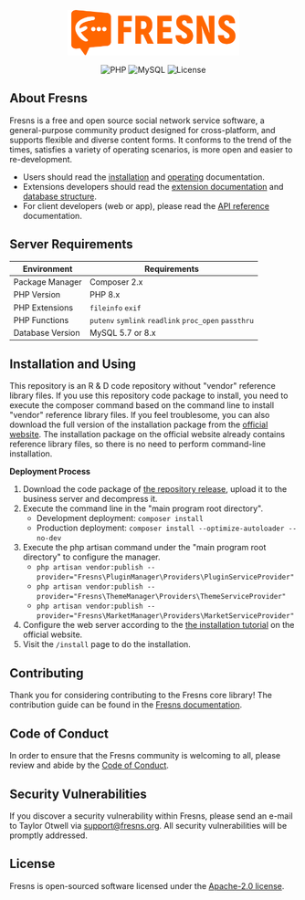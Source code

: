 <p align="center"><a href="https://fresns.org" target="_blank"><img src="https://raw.githubusercontent.com/fresns/docs/main/images/Fresns-Logo(orange).png" width="300"></a></p>

<p align="center">
<img src="https://img.shields.io/badge/PHP-%5E8.0-green" alt="PHP">
<img src="https://img.shields.io/badge/MySQL-%5E5.7%7C%5E8.0-orange" alt="MySQL">
<img src="https://img.shields.io/badge/License-Apache--2.0-blue" alt="License">
</p>

## About Fresns

Fresns is a free and open source social network service software, a general-purpose community product designed for cross-platform, and supports flexible and diverse content forms. It conforms to the trend of the times, satisfies a variety of operating scenarios, is more open and easier to re-development.

- Users should read the [installation](https://fresns.org/guide/install.html) and [operating](https://fresns.org/guide/operating.html) documentation.
- Extensions developers should read the [extension documentation](https://fresns.org/extensions/) and [database structure](https://fresns.org/database/).
- For client developers (web or app), please read the [API reference](https://fresns.org/api/) documentation.

## Server Requirements

| Environment | Requirements |
| --- | --- |
| Package Manager | Composer 2.x |
| PHP Version | PHP 8.x |
| PHP Extensions | `fileinfo` `exif` |
| PHP Functions | `putenv` `symlink` `readlink` `proc_open` `passthru` |
| Database Version | MySQL 5.7 or 8.x |

## Installation and Using

This repository is an R & D code repository without "vendor" reference library files. If you use this repository code package to install, you need to execute the composer command based on the command line to install "vendor" reference library files. If you feel troublesome, you can also download the full version of the installation package from the [official website](https://fresns.org/guide/install.html). The installation package on the official website already contains reference library files, so there is no need to perform command-line installation.

**Deployment Process**

1. Download the code package of [the repository release](https://github.com/fresns/fresns/releases), upload it to the business server and decompress it.
2. Execute the command line in the "main program root directory".
    - Development deployment: `composer install`
    - Production deployment: `composer install --optimize-autoloader --no-dev`
3. Execute the php artisan command under the "main program root directory" to configure the manager.
    - `php artisan vendor:publish --provider="Fresns\PluginManager\Providers\PluginServiceProvider"`
    - `php artisan vendor:publish --provider="Fresns\ThemeManager\Providers\ThemeServiceProvider"`
    - `php artisan vendor:publish --provider="Fresns\MarketManager\Providers\MarketServiceProvider"`
4. Configure the web server according to the [the installation tutorial](https://fresns.org/guide/install.html) on the official website.
5. Visit the `/install` page to do the installation.

## Contributing

Thank you for considering contributing to the Fresns core library! The contribution guide can be found in the [Fresns documentation](https://fresns.org/community/join.html).

## Code of Conduct

In order to ensure that the Fresns community is welcoming to all, please review and abide by the [Code of Conduct](https://fresns.org/community/join.html#code-of-conduct).

## Security Vulnerabilities

If you discover a security vulnerability within Fresns, please send an e-mail to Taylor Otwell via [support@fresns.org](mailto:support@fresns.org). All security vulnerabilities will be promptly addressed.

## License

Fresns is open-sourced software licensed under the [Apache-2.0 license](https://github.com/fresns/fresns/blob/main/LICENSE).
